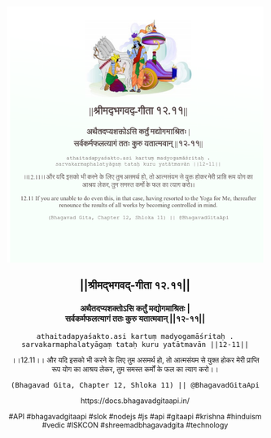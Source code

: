 <img src="../../asset/BG_12_11.png"/>
<center><h2>||श्रीमद्‍भगवद्‍-गीता १२.११||</h2>
<h3>अथैतदप्यशक्तोऽसि कर्तुं मद्योगमाश्रितः |<br/>सर्वकर्मफलत्यागं ततः कुरु यतात्मवान् ||१२-११||</h3>
<pre>athaitadapyaśakto.asi kartuṃ madyogamāśritaḥ .<br/>sarvakarmaphalatyāgaṃ tataḥ kuru yatātmavān ||12-11||</pre>
<p>।।12.11।। और यदि इसको भी करने के लिए तुम असमर्थ हो, तो आत्मसंयम से युक्त होकर मेरी प्राप्ति रूप योग का आश्रय लेकर, तुम समस्त कर्मों के फल का त्याग करो।।</p>
<pre>(Bhagavad Gita, Chapter 12, Shloka 11) || @BhagavadGitaApi</pre><p>https://docs.bhagavadgitaapi.in/</p><p>#API #bhagavadgitaapi #slok #nodejs #js #api #gitaapi #krishna #hinduism #vedic #ISKCON #shreemadbhagavadgita #technology</p></center>